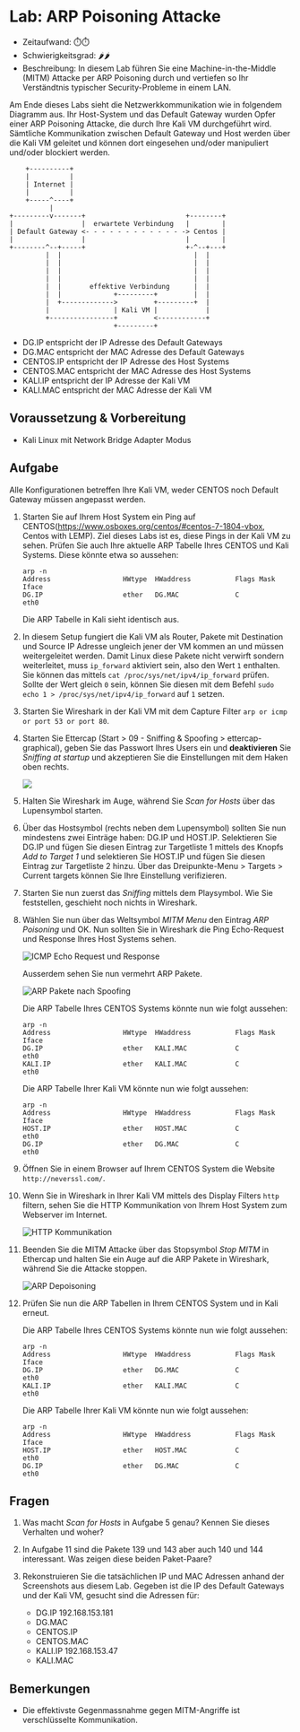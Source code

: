 # Lab: ARP Poisoning Attacke

-   Zeitaufwand:        ⏱️⏱️
-   Schwierigkeitsgrad: 🌶️🌶️
-   Beschreibung: In diesem Lab führen Sie eine Machine-in-the-Middle (MITM) Attacke per ARP Poisoning durch und vertiefen so Ihr Verständtnis typischer Security-Probleme in einem LAN.

Am Ende dieses Labs sieht die Netzwerkkommunikation wie in folgendem Diagramm aus. Ihr Host-System und das Default Gateway wurden Opfer einer ARP Poisoning Attacke, die durch Ihre Kali VM durchgeführt wird. Sämtliche Kommunikation zwischen Default Gateway und Host werden über die Kali VM geleitet und können dort eingesehen und/oder manipuliert und/oder blockiert werden.

        +----------+
        |          |
        | Internet |
        |          |
        +-----^----+
              |
    +---------v-------+                         +--------+
    |                 |  erwartete Verbindung   |        |
    | Default Gateway <- - - - - - - - - - - - -> Centos |
    |                 |                         |        |
    +--------^--+-----+                         +-^--+---+
             |  |                                 |  |
             |  |                                 |  |
             |  |                                 |  |
             |  |                                 |  |
             |  |       effektive Verbindung      |  |
             |  |             +---------+         |  |
             |  +------------->         +---------+  |
             |                | Kali VM |            |
             +----------------+         <------------+
                              +---------+

-   DG.IP      entspricht der IP  Adresse des Default Gateways
-   DG.MAC     entspricht der MAC Adresse des Default Gateways
-   CENTOS.IP  entspricht der IP  Adresse des Host Systems
-   CENTOS.MAC entspricht der MAC Adresse des Host Systems
-   KALI.IP  entspricht der IP  Adresse der Kali VM
-   KALI.MAC entspricht der MAC Adresse der Kali VM

## Voraussetzung & Vorbereitung

-   Kali Linux mit Network Bridge Adapter Modus

## Aufgabe

Alle Konfigurationen betreffen Ihre Kali VM, weder CENTOS noch Default Gateway müssen angepasst werden.

1.  Starten Sie auf Ihrem Host System ein Ping auf CENTOS(https://www.osboxes.org/centos/#centos-7-1804-vbox, Centos with LEMP). Ziel dieses Labs ist es, diese Pings in der Kali VM zu sehen. Prüfen Sie auch Ihre aktuelle ARP Tabelle Ihres CENTOS und Kali Systems. Diese könnte etwa so aussehen:

        arp -n
        Address                  HWtype  HWaddress           Flags Mask            Iface
        DG.IP                    ether   DG.MAC              C                     eth0

    Die ARP Tabelle in Kali sieht identisch aus.

2.  In diesem Setup fungiert die Kali VM als Router, Pakete mit Destination und Source IP Adresse ungleich jener der VM kommen an und müssen weitergeleitet werden. Damit Linux diese Pakete nicht verwirft sondern weiterleitet, muss `ip_forward` aktiviert sein, also den Wert `1` enthalten. Sie können das mittels `cat /proc/sys/net/ipv4/ip_forward` prüfen. Sollte der Wert gleich `0` sein, können Sie diesen mit dem Befehl `sudo echo 1 > /proc/sys/net/ipv4/ip_forward` auf `1` setzen.

3.  Starten Sie Wireshark in der Kali VM mit dem Capture Filter `arp or icmp or port 53 or port 80`.

4.  Starten Sie Ettercap (Start > 09 - Sniffing & Spoofing > ettercap-graphical), geben Sie das Passwort Ihres Users ein und **deaktivieren** Sie _Sniffing at startup_ und akzeptieren Sie die Einstellungen mit dem Haken oben rechts.

    ![](img/ettercap-startup.png)

5.  Halten Sie Wireshark im Auge, während Sie _Scan for Hosts_ über das Lupensymbol starten.

6.  Über das Hostsymbol (rechts neben dem Lupensymbol) sollten Sie nun mindestens zwei Einträge haben: DG.IP und HOST.IP. Selektieren Sie DG.IP und fügen Sie diesen Eintrag zur Targetliste 1 mittels des Knopfs _Add to Target 1_ und selektieren Sie HOST.IP und fügen Sie diesen Eintrag zur Targetliste 2 hinzu. Über das Dreipunkte-Menu > Targets > Current targets können Sie Ihre Einstellung verifizieren.

7.  Starten Sie nun zuerst das _Sniffing_ mittels dem Playsymbol. Wie Sie feststellen, geschieht noch nichts in Wireshark.

8.  Wählen Sie nun über das Weltsymbol _MITM Menu_ den Eintrag _ARP Poisoning_ und OK. Nun sollten Sie in Wireshark die Ping Echo-Request und Response Ihres Host Systems sehen.

    ![ICMP Echo Request und Response](img/icmp-messages.png)

    Ausserdem sehen Sie nun vermehrt ARP Pakete.

    ![ARP Pakete nach Spoofing](img/arp-spoofing.png)

    Die ARP Tabelle Ihres CENTOS Systems könnte nun wie folgt aussehen:

        arp -n
        Address                  HWtype  HWaddress           Flags Mask            Iface
        DG.IP                    ether   KALI.MAC            C                     eth0
        KALI.IP                  ether   KALI.MAC            C                     eth0

    Die ARP Tabelle Ihrer Kali VM könnte nun wie folgt aussehen:

        arp -n
        Address                  HWtype  HWaddress           Flags Mask            Iface
        HOST.IP                  ether   HOST.MAC            C                     eth0
        DG.IP                    ether   DG.MAC              C                     eth0

9.  Öffnen Sie in einem Browser auf Ihrem CENTOS System die Website `http://neverssl.com/`.

10. Wenn Sie in Wireshark in Ihrer Kali VM mittels des Display Filters `http` filtern, sehen Sie die HTTP Kommunikation von Ihrem Host System zum Webserver im Internet.

    ![HTTP Kommunikation](img/http-communication.png)

11. Beenden Sie die MITM Attacke über das Stopsymbol _Stop MITM_ in Ethercap und halten Sie ein Auge auf die ARP Pakete in Wireshark, während Sie die Attacke stoppen.

    ![ARP Depoisoning](img/arp-depoisoning.png)

12. Prüfen Sie nun die ARP Tabellen in Ihrem CENTOS System und in Kali erneut.

    Die ARP Tabelle Ihres CENTOS Systems könnte nun wie folgt aussehen:

        arp -n
        Address                  HWtype  HWaddress           Flags Mask            Iface
        DG.IP                    ether   DG.MAC              C                     eth0
        KALI.IP                  ether   KALI.MAC            C                     eth0

    Die ARP Tabelle Ihrer Kali VM könnte nun wie folgt aussehen:

        arp -n
        Address                  HWtype  HWaddress           Flags Mask            Iface
        HOST.IP                  ether   HOST.MAC            C                     eth0
        DG.IP                    ether   DG.MAC              C                     eth0

## Fragen


1.  Was macht _Scan for Hosts_ in Aufgabe 5 genau? Kennen Sie dieses Verhalten und woher?

2.  In Aufgabe 11 sind die Pakete 139 und 143 aber auch 140 und 144 interessant. Was zeigen diese beiden Paket-Paare?

3.  Rekonstruieren Sie die tatsächlichen IP und MAC Adressen anhand der Screenshots aus diesem Lab. Gegeben ist die IP des Default Gateways und der Kali VM, gesucht sind die Adressen für:
    -   DG.IP    192.168.153.181
    -   DG.MAC   
    -   CENTOS.IP  
    -   CENTOS.MAC
    -   KALI.IP  192.168.153.47
    -   KALI.MAC

## Bemerkungen

-   Die effektivste Gegenmassnahme gegen MITM-Angriffe ist verschlüsselte Kommunikation.
